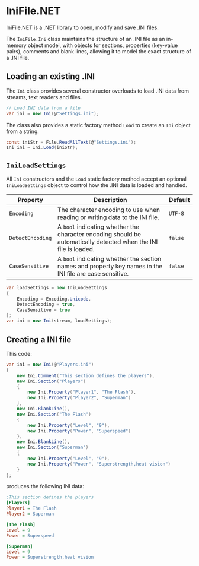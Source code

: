 # IniFile.NET
IniFile.NET is a .NET library to open, modify and save .INI files.

The `IniFile.Ini` class maintains the structure of an .INI file as an in-memory object model, with objects for sections, properties (key-value pairs), comments and blank lines, allowing it to model the exact structure of a .INI file.

## Loading an existing .INI
The `Ini` class provides several constructor overloads to load .INI data from streams, text readers and files.
```cs
// Load INI data from a file
var ini = new Ini(@"Settings.ini");
```

The class also provides a static factory method `Load` to create an `Ini` object from a string.
```cs
const iniStr = File.ReadAllText(@"Settings.ini");
Ini ini = Ini.Load(iniStr);
```

## `IniLoadSettings`
All `Ini` constructors and the `Load` static factory method accept an optional `IniLoadSettings` object to control how the .INI data is loaded and handled.

|Property|Description|Default|
|--------|-----------|-------|
|`Encoding`|The character encoding to use when reading or writing data to the INI file.|`UTF-8`|
|`DetectEncoding`|A `bool` indicating whether the character encoding should be automatically detected when the INI file is loaded.|`false`|
|`CaseSensitive`|A `bool` indicating whether the section names and property key names in the INI file are case sensitive.|`false`|

```cs
var loadSettings = new IniLoadSettings
{
    Encoding = Encoding.Unicode,
    DetectEncoding = true,
    CaseSensitive = true
};
var ini = new Ini(stream, loadSettings);
```

## Creating a INI file
This code:
```cs
var ini = new Ini(@"Players.ini")
{
    new Ini.Comment("This section defines the players"),
    new Ini.Section("Players")
    {
        new Ini.Property("Player1", "The Flash"),
        new Ini.Property("Player2", "Superman")
    },
    new Ini.BlankLine(),
    new Ini.Section("The Flash")
    {
        new Ini.Property("Level", "9"),
        new Ini.Property("Power", "Superspeed")
    },
    new Ini.BlankLine(),
    new Ini.Section("Superman")
    {
        new Ini.Property("Level", "9"),
        new Ini.Property("Power", "Superstrength,heat vision")
    }
};
```
produces the following INI data:
```ini
;This section defines the players
[Players]
Player1 = The Flash
Player2 = Superman

[The Flash]
Level = 9
Power = Superspeed

[Superman]
Level = 9
Power = Superstrength,heat vision
```
